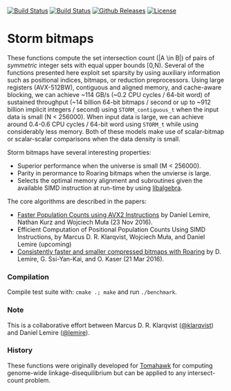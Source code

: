 [![Build Status](https://travis-ci.com/mklarqvist/StormBitmaps.svg)](https://travis-ci.com/mklarqvist/StormBitmaps)
[![Build Status](https://ci.appveyor.com/api/projects/status/github/mklarqvist/StormBitmaps?branch=master&svg=true)](https://ci.appveyor.com/project/mklarqvist/StormBitmaps)
[![Github Releases](https://img.shields.io/github/release/mklarqvist/StormBitmaps.svg)](https://github.com/mklarqvist/StormBitmaps/releases)
[![License](https://img.shields.io/badge/License-Apache_2.0-blue.svg)](LICENSE)

# Storm bitmaps

These functions compute the set intersection count (|A \in B|) of pairs of
_symmetric_ integer sets with equal upper bounds [0,N). Several of the
functions presented here exploit set sparsity by using auxiliary information
such as positional indices, bitmaps, or reduction preprocessors. Using large
registers (AVX-512BW), contiguous and aligned memory, and cache-aware blocking,
we can achieve ~114 GB/s (~0.2 CPU cycles / 64-bit word) of sustained throughput
(~14 billion 64-bit bitmaps / second or up to ~912 billion implicit integers /
second) using `STORM_contiguous_t` when the input data is small (N < 256000).
When input data is large, we can achieve around 0.4-0.6 CPU cycles / 64-bit word
using `STORM_t` while using considerably less memory. Both of these models make
use of scalar-bitmap or scalar-scalar comparisons when the data density is
small.

Storm bitmaps have several interesting properties:
* Superior performance when the universe is small (M < 256000).
* Parity in perormance to Roaring bitmaps when the unvierse is large.
* Selects the optimal memory alignment and subroutines given the available SIMD
  instruction at run-time by using
  [libalgebra](https://github.com/mklarqvist/libalgebra).

The core algorithms are described in the papers:

* [Faster Population Counts using AVX2 Instructions](https://arxiv.org/abs/1611.07612) by Daniel Lemire, Nathan Kurz
  and Wojciech Muła (23 Nov 2016).
* Efficient Computation of Positional Population Counts Using SIMD Instructions,
  by Marcus D. R. Klarqvist, Wojciech Muła, and Daniel Lemire (upcoming)
* [Consistently faster and smaller compressed bitmaps with Roaring](https://arxiv.org/abs/1603.06549) by D. Lemire, G. Ssi-Yan-Kai,
  and O. Kaser (21 Mar 2016).

### Compilation

Compile test suite with: `cmake .; make` and run `./benchmark`.

### Note

This is a collaborative effort between Marcus D. R. Klarqvist
([@klarqvist](https://github.com/mklarqvist/)) and Daniel Lemire
([@lemire](https://github.com/lemire/)).

### History

These functions were originally developed for
[Tomahawk](https://github.com/mklarqvist/Tomahawk) for computing genome-wide
linkage-disequilibrium but can be applied to any intersect-count problem.